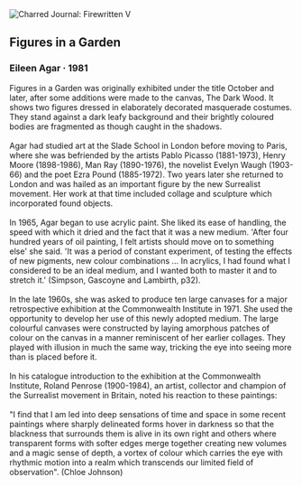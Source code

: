 <div class="artwork-of-the-day">
  <div class="container">
    <div class="img-wrapper">
      <img
        src="https://uploads7.wikiart.org/images/eileen-agar/figures-in-a-garden-1981.jpg!Large.jpg"
        alt="Charred Journal: Firewritten V" />
    </div>
    <div class="artwork-detail">
      <div class="artwork-origin"> 
        <h2 class="artwork-name">Figures in a Garden</h2>
        <h3 class="artist">
          Eileen Agar
                    ·  1981
        </h3>
      </div>
      <p class="description">
        <span class="artwork-description-text ng-binding" ng-bind-html="viewModel.ArtworkOfTheDay.Description | unsafe">Figures in a Garden was originally exhibited under the title October and later, after some additions were made to the canvas, The Dark Wood. It shows two figures dressed in elaborately decorated masquerade costumes. They stand against a dark leafy background and their brightly coloured bodies are fragmented as though caught in the shadows.
<br>
<br>Agar had studied art at the Slade School in London before moving to Paris, where she was befriended by the artists Pablo Picasso (1881-1973), Henry Moore (1898-1986), Man Ray (1890-1976), the novelist Evelyn Waugh (1903-66) and the poet Ezra Pound (1885-1972). Two years later she returned to London and was hailed as an important figure by the new Surrealist movement. Her work at that time included collage and sculpture which incorporated found objects.
<br>
<br>In 1965, Agar began to use acrylic paint. She liked its ease of handling, the speed with which it dried and the fact that it was a new medium. 'After four hundred years of oil painting, I felt artists should move on to something else' she said. 'It was a period of constant experiment, of testing the effects of new pigments, new colour combinations … In acrylics, I had found what I considered to be an ideal medium, and I wanted both to master it and to stretch it.' (Simpson, Gascoyne and Lambirth, p32).
<br>
<br>In the late 1960s, she was asked to produce ten large canvases for a major retrospective exhibition at the Commonwealth Institute in 1971. She used the opportunity to develop her use of this newly adopted medium. The large colourful canvases were constructed by laying amorphous patches of colour on the canvas in a manner reminiscent of her earlier collages. They played with illusion in much the same way, tricking the eye into seeing more than is placed before it.
<br>
<br>In his catalogue introduction to the exhibition at the Commonwealth Institute, Roland Penrose (1900-1984), an artist, collector and champion of the Surrealist movement in Britain, noted his reaction to these paintings:
<br>
<br>"I find that I am led into deep sensations of time and space in some recent paintings where sharply delineated forms hover in darkness so that the blackness that surrounds them is alive in its own right and others where transparent forms with softer edges merge together creating new volumes and a magic sense of depth, a vortex of colour which carries the eye with rhythmic motion into a realm which transcends our limited field of observation". (Chloe Johnson)</span>
                        <div class="text-shadow-container" ng-show="showShadow" style=""></div>
      </p>
    </div>
  </div>

</div>
